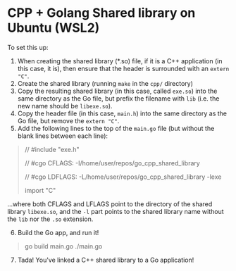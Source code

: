 # CPP + Golang Shared library on Ubuntu (WSL2)

To set this up:

1. When creating the shared library (*.so) file, if it is a C++ application (in this case, it is), then ensure that the header is surrounded with an `extern "C"`.
2. Create the shared library (running `make` in the `cpp/` directory)
2. Copy the resulting shared library (in this case, called `exe.so`) into the same directory as the Go file, but prefix the filename with `lib` (i.e. the new name should be `libexe.so`).
4. Copy the header file (in this case, `main.h`) into the same directory as the Go file, but remove the `extern "C"`.
5. Add the following lines to the top of the `main.go` file (but without the blank lines between each line):

> // #include "exe.h"
> 
> // #cgo CFLAGS: -I/home/user/repos/go_cpp_shared_library
> 
> // #cgo LDFLAGS: -L/home/user/repos/go_cpp_shared_library  -lexe
> 
> import "C"


...where both CFLAGS and LFLAGS point to the directory of the shared library `libexe.so`, and the `-l` part points to the shared library name without the `lib` nor the `.so` extension.

6. Build the Go app, and run it!

> go build main.go
> ./main.go

7. Tada! You've linked a C++ shared library to a Go application!
